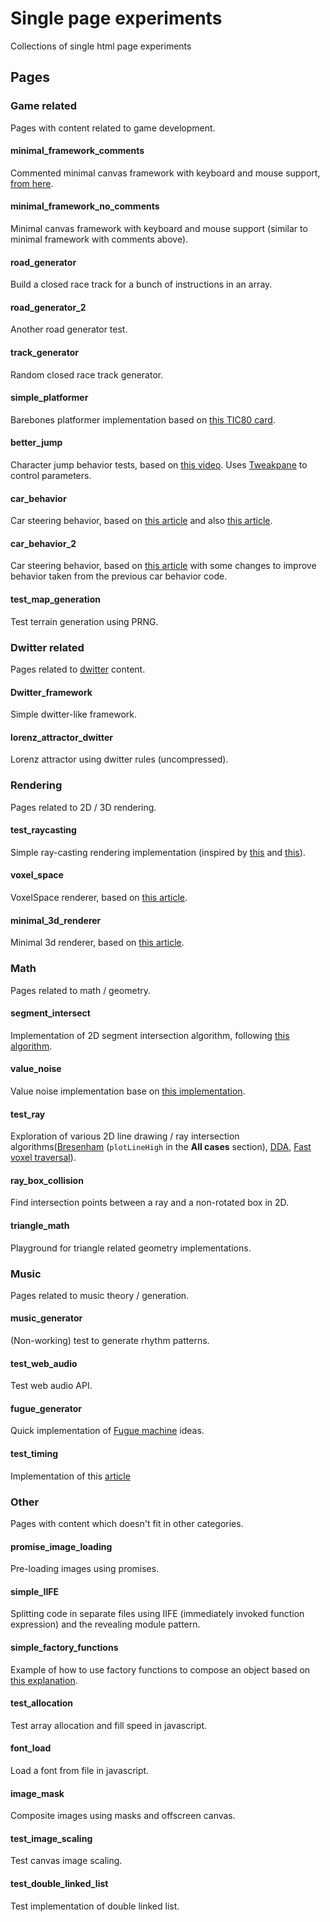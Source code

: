 # Single page experiments

Collections of single html page experiments

## Pages

### Game related

Pages with content related to game development.

#### minimal_framework_comments

Commented minimal canvas framework with keyboard and mouse support, [from here](https://twitter.com/MaximeEuziere/status/1257783623316656130).

#### minimal_framework_no_comments

Minimal canvas framework with keyboard and mouse support (similar to minimal framework with comments above).

#### road_generator

Build a closed race track for a bunch of instructions in an array.

#### road_generator_2

Another road generator test.

#### track_generator

Random closed race track generator.

#### simple_platformer

Barebones platformer implementation based on [this TIC80 card](https://tic80.com/play?cart=366).

#### better_jump

Character jump behavior tests, based on [this video](https://youtu.be/hG9SzQxaCm8). Uses [Tweakpane](https://cocopon.github.io/tweakpane/) to control parameters.

#### car_behavior

Car steering behavior, based on [this article](http://engineeringdotnet.blogspot.com/2010/04/simple-2d-car-physics-in-games.html) and also [this article](http://kidscancode.org/godot_recipes/2d/car_steering/).

#### car_behavior_2

Car steering behavior, based on [this article](https://github.com/nesbox/TIC-80/wiki/Driving-Model) with some changes to improve behavior taken from the previous car behavior code.

#### test_map_generation

Test terrain generation using PRNG.

### Dwitter related

Pages related to [dwitter](https://www.dwitter.net/) content.

#### Dwitter_framework

Simple dwitter-like framework.

#### lorenz_attractor_dwitter

Lorenz attractor using dwitter rules (uncompressed).

### Rendering

Pages related to 2D / 3D rendering.

#### test_raycasting

Simple ray-casting rendering implementation (inspired by [this](https://technomancy.us/193) and [this](http://www.playfuljs.com/a-first-person-engine-in-265-lines/)).

#### voxel_space

VoxelSpace renderer, based on [this article](https://github.com/s-macke/VoxelSpace).

#### minimal_3d_renderer

Minimal 3d renderer, based on [this article](https://cantelope.org/tiny_3D/).

### Math

Pages related to math / geometry.

#### segment_intersect

Implementation of 2D segment intersection algorithm, following [this algorithm](https://stackoverflow.com/questions/563198/how-do-you-detect-where-two-line-segments-intersect/565282#565282).

#### value_noise

Value noise implementation base on [this implementation](https://www.ronja-tutorials.com/2018/09/08/value-noise.html).

#### test_ray

Exploration of various 2D line drawing / ray intersection algorithms([Bresenham](https://en.wikipedia.org/wiki/Bresenham%27s_line_algorithm) (`plotLineHigh` in the __All cases__ section), [DDA](https://medium.com/@Heyshubham/dda-line-drawing-algorithm-1cd9334516bf), [Fast voxel traversal](http://www.cse.yorku.ca/~amana/research/grid.pdf)).

#### ray_box_collision

Find intersection points between a ray and a non-rotated box in 2D.

#### triangle_math

Playground for triangle related geometry implementations.

### Music

Pages related to music theory / generation.

#### music_generator

(Non-working) test to generate rhythm patterns.

#### test_web_audio

Test web audio API.

#### fugue_generator

Quick implementation of [Fugue machine](https://alexandernaut.com/fuguemachine/) ideas.

#### test_timing

Implementation of this [article](https://www.html5rocks.com/en/tutorials/audio/scheduling/)

### Other

Pages with content which doesn't fit in other categories.

#### promise_image_loading

Pre-loading images using promises.

#### simple_IIFE

Splitting code in separate files using IIFE (immediately invoked function expression) and the revealing module pattern.

#### simple_factory_functions

Example of how to use factory functions to compose an object based on [this explanation](https://medium.com/javascript-scene/javascript-factory-functions-with-es6-4d224591a8b1).

#### test_allocation

Test array allocation and fill speed in javascript.

#### font_load

Load a font from file in javascript.

#### image_mask

Composite images using masks and offscreen canvas.

#### test_image_scaling

Test canvas image scaling.

#### test_double_linked_list

Test implementation of double linked list.
